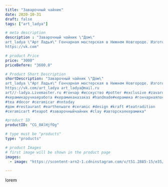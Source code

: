 ```yaml
---
title: "Заварочный чайник"
date: 2020-10-31
draft: false
tags: ["art_ladya"]

# meta description
description : "Заварочный чайник \"Дом\" 
art_ladya \"Арт Ладья\" Гончарная мастерская в Нижнем Новгороде. Изготовление керамики и мастер//-классы по обучению. 
https://vk.com"

# product Price
price: "3000"
priceBefore: "3600.0"

# Product Short Description
shortDescription: "Заварочный чайник \"Дом\" 
art_ladya \"Арт Ладья\" Гончарная мастерская в Нижнем Новгороде. Изготовление керамики и мастер//-классы по обучению. 
https://vk.com/art_ladya art_ladya@mail.ru
art//-ladya.Livemaster.ru #гончар #исскуство #potter #exclusive #zavarotnyuk
#керамикаручнаяработа #керамиканазаказ #handmade#керамика #гончарнаяпосуда #эксклюзивнаякерамика #painter
#tea #decor #ceramicar #nntoday
#дом #restaurant #earthenware #ceramic #design #kraft #teatradition
#ceramicart #teapot #заварочныйчайник #clay #авторскаякерамика"

#product ID
productID: "CG_0AlHjfOg"

# type must be "products"
type: "products"

# product Images
# first image will be shown in the product page
images:
  - image: "https://scontent-arn2-1.cdninstagram.com/v/t51.2885-15/e35/123136445_1040063529736089_8905605912540850905_n.jpg?se=7&tp=1&_nc_ht=scontent-arn2-1.cdninstagram.com&_nc_cat=109&_nc_ohc=gBO5rfGrTN0AX_Ca4kr&ccb=7-4&oh=bb0031acade8edcec303e0914bb27ca0&oe=60862E85&_nc_sid=86f79a&ig_cache_key=MjQzMTg5MTA2MjA3NzEyNTUzNg%3D%3D.2-ccb7-4"

---
```

lorem
